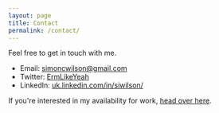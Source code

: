 ```yaml
---
layout: page
title: Contact
permalink: /contact/
---
```


Feel free to get in touch with me.

- Email: [simoncwilson@gmail.com](mailto:simoncwilson@gmail.com)
- Twitter: [ErmLikeYeah](http://www.twitter.com/ErmLikeYeah)
- LinkedIn: [uk.linkedin.com/in/siwilson/](http://uk.linkedin.com/in/siwilson/)

If you're interested in my availability for work, [head over here](/availability).
